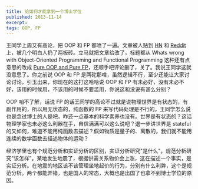 ```yaml
---
title: 论如何才能拿到一个博士学位
published: 2013-11-14
excerpt: 
tags: OOP, FP
---
```



王同学上周又有高论，把 OOP 和 FP 都喷了一遍。文章被人贴到 [HN](https://news.ycombinator.com/item?id=6716399) 和 [Reddit](http://www.reddit.com/r/programming/comments/1qg5x8/whats_wrong_with_oop_and_fp/) 上，被几个明白人扔了两板砖。立马就把文章给改了，标题都从 Whats wrong with Object-Oriented Programming and Functional Programming 这种还有点意思的改成 [Pure OOP and Pure FP](https://yinwang0.wordpress.com/2013/11/09/oop-fp/)，还顺手吧评论删了，关了。我说王同学这就没意思了。你之前说 OOP 和 FP 是两砣那啥，虽然逻辑不行，至少还能让大家讨论讨论，引玉出来，你现在的这打这哈哈说 OOP 和 FP 有未必好，没有未必不好，该用的时候用，不该用的时候不要滥用，你说这和没说有甚么分别？

OOP 咱不了解，话说 FP 的话王同学的高论不过就是说物理世界是有状态的，有副作用的，所以用无状态的，纯函数的 FP 来写代码处理是不行的。王同学怎么说也是念过博士的人是吧，咋还一点基本的科学素养也没有。世界是有状态的？这话物理学家也未必这么利器在手，自信满满可以这么说吧？退一步讲世界是 stateful 的又如何，难道不能用纯函数去描述？假如物质是量子的、离散的，我们就不能用连续的数学函数去描述物体的运动？

经济学里也有个规范分析和实证分析的区别，实证分析研究"是什么"，规范分析研究"该怎样"。某地发生地震了，根据供需关系物价会上涨，这在描述一个事实，是实证分析。在地震的地区该不该管理坐地起价的行为，分别有什么利弊，这个是规范分析。两个都能弄错，也是国人的常态，大概也是出国了也拿不到博士学位的原因。

